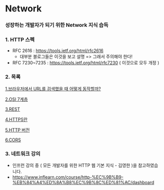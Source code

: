 # Network
### 성장하는 개발자가 되기 위한 Network 지식 습득

### 1. HTTP 스펙

- RFC 2616 : https://tools.ietf.org/html/rfc2616
  - 대부분 블로그들은 이것을 보고 설명 => 그래서 주의해야 한다!
- RFC 7230~7235 : https://tools.ietf.org/html/rfc7230 ( 이것으로 모두 개정 )



### 2. 목록

[1.브라우저에서 URL를 검색했을 때 어떻게 동작할까?](./list/브라우저-동작방식.md)

[2.OSI 7계층](./list/OSI-7계층.md)

[3.REST](./list/REST.md)

[4.HTTPS란](./list/HTTPS란.md)

[5.HTTP 버전](./list/HTTP-버전.md)

[6.CORS](./list/CORS.md)



### 3. 네트워크 강의

- 인프런 강의 중 ( 모든 개발자를 위한 HTTP 웹 기본 지식 - 김영한 )을 참고하였습니다.
- https://www.inflearn.com/course/http-%EC%9B%B9-%EB%84%A4%ED%8A%B8%EC%9B%8C%ED%81%AC/dashboard